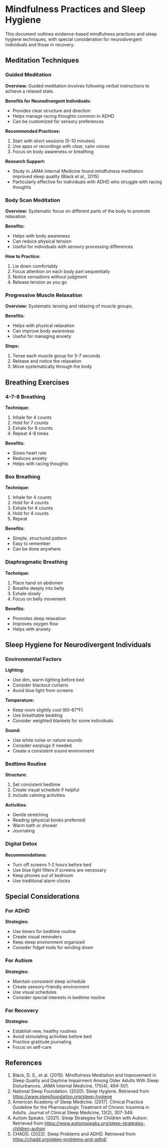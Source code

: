 # Mindfulness Practices and Sleep Hygiene

This document outlines evidence-based mindfulness practices and sleep hygiene techniques, with special consideration for neurodivergent individuals and those in recovery.

## Meditation Techniques

### Guided Meditation

**Overview:**
Guided meditation involves following verbal instructions to achieve a relaxed state.

**Benefits for Neurodivergent Individuals:**
- Provides clear structure and direction
- Helps manage racing thoughts common in ADHD
- Can be customized for sensory preferences

**Recommended Practices:**
1. Start with short sessions (5-10 minutes)
2. Use apps or recordings with clear, calm voices
3. Focus on body awareness or breathing

**Research Support:**
- Study in JAMA Internal Medicine found mindfulness meditation improved sleep quality (Black et al., 2015)
- Particularly effective for individuals with ADHD who struggle with racing thoughts

### Body Scan Meditation

**Overview:**
Systematic focus on different parts of the body to promote relaxation.

**Benefits:**
- Helps with body awareness
- Can reduce physical tension
- Useful for individuals with sensory processing differences

**How to Practice:**
1. Lie down comfortably
2. Focus attention on each body part sequentially
3. Notice sensations without judgment
4. Release tension as you go

### Progressive Muscle Relaxation

**Overview:**
Systematic tensing and relaxing of muscle groups.

**Benefits:**
- Helps with physical relaxation
- Can improve body awareness
- Useful for managing anxiety

**Steps:**
1. Tense each muscle group for 5-7 seconds
2. Release and notice the relaxation
3. Move systematically through the body

## Breathing Exercises

### 4-7-8 Breathing

**Technique:**
1. Inhale for 4 counts
2. Hold for 7 counts
3. Exhale for 8 counts
4. Repeat 4-8 times

**Benefits:**
- Slows heart rate
- Reduces anxiety
- Helps with racing thoughts

### Box Breathing

**Technique:**
1. Inhale for 4 counts
2. Hold for 4 counts
3. Exhale for 4 counts
4. Hold for 4 counts
5. Repeat

**Benefits:**
- Simple, structured pattern
- Easy to remember
- Can be done anywhere

### Diaphragmatic Breathing

**Technique:**
1. Place hand on abdomen
2. Breathe deeply into belly
3. Exhale slowly
4. Focus on belly movement

**Benefits:**
- Promotes deep relaxation
- Improves oxygen flow
- Helps with anxiety

## Sleep Hygiene for Neurodivergent Individuals

### Environmental Factors

**Lighting:**
- Use dim, warm lighting before bed
- Consider blackout curtains
- Avoid blue light from screens

**Temperature:**
- Keep room slightly cool (60-67°F)
- Use breathable bedding
- Consider weighted blankets for some individuals

**Sound:**
- Use white noise or nature sounds
- Consider earplugs if needed
- Create a consistent sound environment

### Bedtime Routine

**Structure:**
1. Set consistent bedtime
2. Create visual schedule if helpful
3. Include calming activities

**Activities:**
- Gentle stretching
- Reading (physical books preferred)
- Warm bath or shower
- Journaling

### Digital Detox

**Recommendations:**
- Turn off screens 1-2 hours before bed
- Use blue light filters if screens are necessary
- Keep phones out of bedroom
- Use traditional alarm clocks

## Special Considerations

### For ADHD

**Strategies:**
- Use timers for bedtime routine
- Create visual reminders
- Keep sleep environment organized
- Consider fidget tools for winding down

### For Autism

**Strategies:**
- Maintain consistent sleep schedule
- Create sensory-friendly environment
- Use visual schedules
- Consider special interests in bedtime routine

### For Recovery

**Strategies:**
- Establish new, healthy routines
- Avoid stimulating activities before bed
- Practice gratitude journaling
- Focus on self-care

## References

1. Black, D. S., et al. (2015). Mindfulness Meditation and Improvement in Sleep Quality and Daytime Impairment Among Older Adults With Sleep Disturbances. JAMA Internal Medicine, 175(4), 494-501.
2. National Sleep Foundation. (2020). Sleep Hygiene. Retrieved from https://www.sleepfoundation.org/sleep-hygiene
3. American Academy of Sleep Medicine. (2017). Clinical Practice Guideline for the Pharmacologic Treatment of Chronic Insomnia in Adults. Journal of Clinical Sleep Medicine, 13(2), 307-349.
4. Autism Speaks. (2021). Sleep Strategies for Children with Autism. Retrieved from https://www.autismspeaks.org/sleep-strategies-children-autism
5. CHADD. (2022). Sleep Problems and ADHD. Retrieved from https://chadd.org/sleep-problems-and-adhd/ 